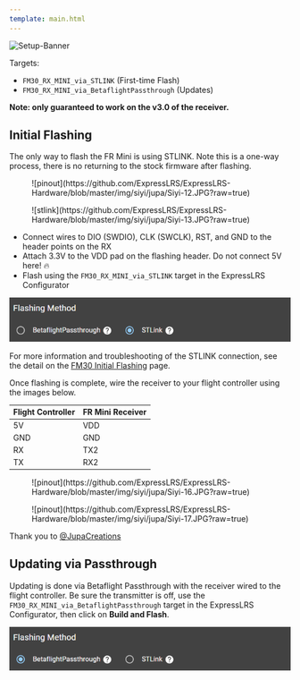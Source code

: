 ```yaml
---
template: main.html
---
```


![Setup-Banner](https://raw.githubusercontent.com/ExpressLRS/ExpressLRS-hardware/master/img/quick-start.png)

Targets:

- `FM30_RX_MINI_via_STLINK` (First-time Flash)
- `FM30_RX_MINI_via_BetaflightPassthrough` (Updates)

**Note: only guaranteed to work on the v3.0 of the receiver.**

## Initial Flashing

The only way to flash the FR Mini is using STLINK. Note this is a one-way process, there is no returning to the stock firmware after flashing.
<figure markdown>
![pinout](https://github.com/ExpressLRS/ExpressLRS-Hardware/blob/master/img/siyi/jupa/Siyi-12.JPG?raw=true)
</figure>
<figure markdown>
![stlink](https://github.com/ExpressLRS/ExpressLRS-Hardware/blob/master/img/siyi/jupa/Siyi-13.JPG?raw=true)
</figure>

* Connect wires to DIO (SWDIO), CLK (SWCLK), RST, and GND to the header points on the RX
* Attach 3.3V to the VDD pad on the flashing header. Do not connect 5V here! :fire:
* Flash using the `FM30_RX_MINI_via_STLINK` target in the ExpressLRS Configurator

![via STLink](../../assets/images/Method_RX_STLink-stm.png)

For more information and troubleshooting of the STLINK connection, see the detail on the [FM30 Initial Flashing](../transmitters/siyifm30.md) page.

Once flashing is complete, wire the receiver to your flight controller using the images below.

| Flight Controller | FR Mini Receiver |
|---|---|
| 5V | VDD |
| GND | GND |
| RX | TX2 |
| TX | RX2 |

<figure markdown>
![pinout](https://github.com/ExpressLRS/ExpressLRS-Hardware/blob/master/img/siyi/jupa/Siyi-16.JPG?raw=true)
</figure>
<figure markdown>
![pinout](https://github.com/ExpressLRS/ExpressLRS-Hardware/blob/master/img/siyi/jupa/Siyi-17.JPG?raw=true)
</figure>

Thank you to [@JupaCreations](http://www.jupacreations.com/)

## Updating via Passthrough

Updating is done via Betaflight Passthrough with the receiver wired to the flight controller. Be sure the transmitter is off, use the `FM30_RX_MINI_via_BetaflightPassthrough` target in the ExpressLRS Configurator, then click on **Build and Flash**.

![via Passthrough](../../assets/images/Method_RX_Passthrough-stm.png)
